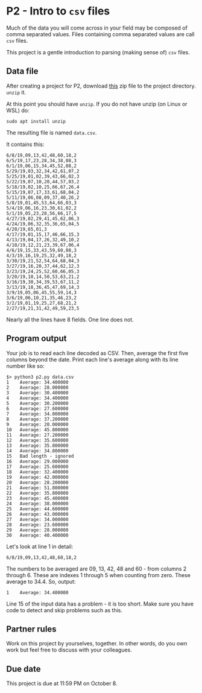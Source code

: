 # P2 - Intro to `csv` files

Much of the data you will come across in your field may be composed of comma separated values. Files containing comma separated values are call `csv` files.

This project is a gentle introduction to parsing (making sense of) `csv` files.

## Data file

After creating a project for P2, download [this](./data.zip) zip file to the project directory. `unzip` it.

At this point you should have `unzip`. If you do not have unzip (on Linux or WSL) do:

```text
sudo apt install unzip
```

The resulting file is named `data.csv`.

It contains this:

```csv
6/8/19,09,13,42,48,60,18,2
6/5/19,17,23,28,34,38,08,3
6/1/19,06,15,34,45,52,08,2
5/29/19,03,32,34,42,61,07,2
5/25/19,01,02,39,43,66,02,3
5/22/19,07,10,20,44,57,03,2
5/18/19,02,10,25,66,67,26,4
5/15/19,07,17,33,61,68,04,2
5/11/19,06,08,09,37,40,26,2
5/8/19,01,45,53,64,66,03,3
5/4/19,06,16,23,30,61,02,2
5/1/19,05,23,28,56,66,17,5
4/27/19,02,29,41,45,62,06,3
4/24/19,06,32,35,36,65,04,5
4/20/19,65,01,3
4/17/19,01,15,17,46,66,15,3
4/13/19,04,17,26,32,49,10,2
4/10/19,12,21,23,39,67,06,4
4/6/19,15,33,43,59,60,08,3
4/3/19,16,19,25,32,49,18,2
3/30/19,21,52,54,64,68,04,3
3/27/19,16,20,37,44,62,12,3
3/23/19,24,25,52,60,66,05,3
3/20/19,10,14,50,53,63,21,2
3/16/19,30,34,39,53,67,11,2
3/13/19,18,36,45,47,69,14,3
3/9/19,05,06,45,55,59,14,3
3/6/19,06,10,21,35,46,23,2
3/2/19,01,19,25,27,68,21,2
2/27/19,21,31,42,49,59,23,5
```

Nearly all the lines have 8 fields. One line does not.

## Program output

Your job is to read each line decoded as CSV. Then, average the first five columns beyond the date. Print each line's average along with its line number like so:

```text
$> python3 p2.py data.csv
1    Average: 34.400000
2    Average: 28.000000
3    Average: 30.400000
4    Average: 34.400000
5    Average: 30.200000
6    Average: 27.600000
7    Average: 34.000000
8    Average: 37.200000
9    Average: 20.000000
10   Average: 45.800000
11   Average: 27.200000
12   Average: 35.600000
13   Average: 35.800000
14   Average: 34.800000
15   Bad length - ignored
16   Average: 29.000000
17   Average: 25.600000
18   Average: 32.400000
19   Average: 42.000000
20   Average: 28.200000
21   Average: 51.800000
22   Average: 35.800000
23   Average: 45.400000
24   Average: 38.000000
25   Average: 44.600000
26   Average: 43.000000
27   Average: 34.000000
28   Average: 23.600000
29   Average: 28.000000
30   Average: 40.400000
```

Let's look at line 1 in detail:

```csv
6/8/19,09,13,42,48,60,18,2
```

The numbers to be averaged are 09, 13, 42, 48 and 60 - from columns 2 through 6. These are indexes 1 through 5 when counting from zero. These average to 34.4. So, output:

```text
1    Average: 34.400000
```

Line 15 of the input data has a problem - it is too short. Make sure you have code to detect and skip problems such as this.

## Partner rules

Work on this project by yourselves, together. In other words, do you own work but feel free to discuss with your colleagues.

## Due date

This project is due at 11:59 PM on October 8.

